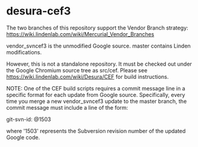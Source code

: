 desura-cef3
===========

The two branches of this repository support the Vendor Branch strategy:
https://wiki.lindenlab.com/wiki/Mercurial_Vendor_Branches

vendor_svncef3 is the unmodified Google source.
master contains Linden modifications.

However, this is not a standalone repository. It must be checked out under the
Google Chromium source tree as src/cef. Please see
https://wiki.lindenlab.com/wiki/Desura/CEF for build instructions.

NOTE: One of the CEF build scripts requires a commit message line in a
specific format for each update from Google source. Specifically, every time
you merge a new vendor_svncef3 update to the master branch, the commit message
must include a line of the form:

git-svn-id: @1503

where '1503' represents the Subversion revision number of the updated Google
code.
